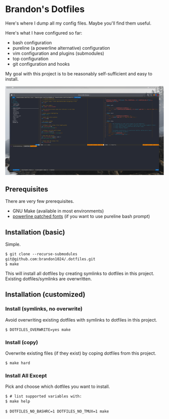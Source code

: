 # Brandon's Dotfiles
Here's where I dump all my config files. Maybe you'll find them useful.

Here's what I have configured so far:
- bash configuration
- pureline (a powerline alternative) configuration
- vim configuration and plugins (submodules)
- top configuration
- git configuration and hooks

My goal with this project is to be reasonably self-sufficient and easy to
install.

![](.gitlab/screenshot.png)


## Prerequisites
There are very few prerequisites.
- GNU Make (available in most environments)
- [powerline patched fonts](https://github.com/powerline/fonts)
(if you want to use pureline bash prompt)


## Installation (basic)
Simple.

```
$ git clone --recurse-submodules git@github.com:brandon1024/.dotfiles.git
$ make
```

This will install all dotfiles by creating symlinks to dotfiles in this project.
Existing dotfiles/symlinks are overwritten.


## Installation (customized)
### Install (symlinks, no overwrite)
Avoid overwriting existing dotfiles with symlinks to dotfiles in this project.

```
$ DOTFILES_OVERWRITE=yes make
```

### Install (copy)
Overwrite existing files (if they exist) by coping dotfiles from this project.

```
$ make hard
```

### Install All Except
Pick and choose which dotfiles you want to install.

```
$ # list supported variables with:
$ make help

$ DOTFILES_NO_BASHRC=1 DOTFILES_NO_TMUX=1 make
```

